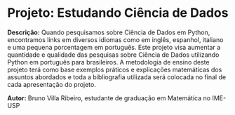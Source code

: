 # **Projeto: Estudando Ciência de Dados**

**Descrição:** Quando pesquisamos sobre Ciência de Dados em Python, encontramos links em diversos idiomas como em inglês, espanhol, italiano e uma pequena porcentagem em português. Este projeto visa aumentar a quantidade e qualidade das pesquisas sobre Ciência de Dados utilizando Python em português para brasileiros. A metodologia de ensino deste projeto terá como base exemplos práticos e explicações matemáticas dos assuntos abordados e toda a bibliografia utilizada será colocada no final de cada apresentação do projeto.  

**Autor:** Bruno Villa Ribeiro, estudante de graduação em Matemática no IME-USP
